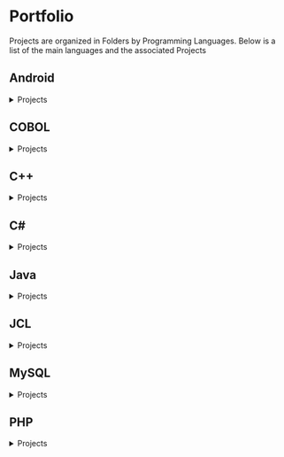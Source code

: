 # Portfolio
<p>Projects are organized in Folders by Programming Languages. Below is a list of the main languages and the associated Projects</p>

## Android
<details><summary>Projects</summary>
<p>
  
> ### API Project
- The start of a Project that was supposed to have a database interact with an API.  Later turned into Assignment 3 due to some unexpected school closures.
  
> ### Assignment 1: Matching Game
- This is the First Assignment in the Android Programming Course at St Lawrence College (Assignments change each year). In this assignment I developed a Memory Matching Card Game.  The game uses a grid of `ImageButton`s with `onClick handlers` that will dynamically change the image between the card's back and card face images. When 2 Card Faces are visible, the program will determine if the cards match.  If they match, the cards will stay visible and a point will be added to the score.  When all cards have been matched, the program will show a high score page and determine if the player has a new High Score.  Score will be stored locally on the device.  When the program starts up, the cards will be randomly assigned an image and, when the first card is flipped over, a timer will start on a thread.

> ### Assignment 2: Conway's Game of Life Challenge
- This was the second assignment at College.  For this assignment we were tasked to obey Conway’s rules for the Game of Life Challenge and had the rules run on threads to determine life and death.  It also starts by randomly generating the cells.

> ### Assignment 3: Verse Lookup
-  In This assignment we required to populate a ListView which was embedded in a layout from an API.  We called the API based on some options that were pre-populated on the app.
</p>
</details>

## COBOL
<details><summary>Projects</summary>
<p>
  
> ### TODO
- Add Projects

</p>
</details>

## C++
<details><summary>Projects</summary>
<p>
  
> ### Assignment 1
- Program asking client input allowing customer to exit loop.  It then calculates the requested volume.
  
> ### Assignment 2
- Program used to learn Date formats while coding both sides of a specification file.
  
> ### Assignment 3
- Program simulating coding program with only a header file while also using pointers.

> ### Labs
- Various in-class assignments that lead up to assignment 1, 2 or 3.
</p>
</details>

## C#
<details><summary>Projects</summary>
<p>
  
> ### TODO
- Add Projects

</p>
</details>

## Java
<details><summary>Projects</summary>
<p>
  
> ### Course 1: Assignment 1
- This project was graded on our understanding of inheretance, interfaces, abstract classes. Version 1 is the closest to the handed in project

> ### Course 1: Assignment 2
- This project demonstrates our understand of the MVC Model as we built a paint app.

> ### Course 2: Week 2 Labs
- A Collection of in-class excercise working with ports and servers 

</p>
</details>

## JCL
<details><summary>Projects</summary>
<p>
  
> ### TODO
- Add Projects

</p>
</details>

## MySQL
<details><summary>Projects</summary>
<p>
  
> ### TODO
- Add Projects

</p>
</details>

## PHP
<details><summary>Projects</summary>
<p>
  
> ### TODO
- Add Projects

</p>
</details>
